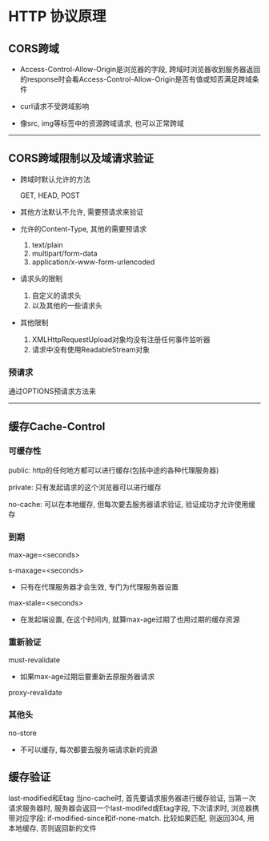# HTTP 协议原理

## CORS跨域
-  Access-Control-Allow-Origin是浏览器的字段, 跨域时浏览器收到服务器返回的response时会看Access-Control-Allow-Origin是否有值或知否满足跨域条件

-  curl请求不受跨域影响

-  像src, img等标签中的资源跨域请求, 也可以正常跨域
---

## CORS跨域限制以及域请求验证
- 跨域时默认允许的方法

  GET, HEAD, POST
- 其他方法默认不允许, 需要预请求来验证
- 允许的Content-Type, 其他的需要预请求
  1. text/plain
  2. multipart/form-data
  3. application/x-www-form-urlencoded
- 请求头的限制
  1. 自定义的请求头
  2. 以及其他的一些请求头
- 其他限制
  1. XMLHttpRequestUpload对象均没有注册任何事件监听器
  2. 请求中没有使用ReadableStream对象

### 预请求
通过OPTIONS预请求方法来

---
## 缓存Cache-Control
### 可缓存性
public: http的任何地方都可以进行缓存(包括中途的各种代理服务器)

private: 只有发起请求的这个浏览器可以进行缓存

no-cache: 可以在本地缓存, 但每次要去服务器请求验证, 验证成功才允许使用缓存

### 到期

max-age=\<seconds>

s-maxage=\<seconds>
  - 只有在代理服务器才会生效, 专门为代理服务器设置

max-stale=\<seconds>
  - 在发起端设置, 在这个时间内, 就算max-age过期了也用过期的缓存资源

### 重新验证

must-revalidate
  - 如果max-age过期后要重新去原服务器请求

proxy-revalidate

### 其他头

no-store
  - 不可以缓存, 每次都要去服务端请求新的资源

## 缓存验证

last-modified和Etag
当no-cache时, 首先要请求服务器进行缓存验证, 当第一次请求服务器时, 服务器会返回一个last-modifed或Etag字段, 下次请求时, 浏览器携带对应字段: if-modified-since和if-none-match. 比较如果匹配, 则返回304, 用本地缓存, 否则返回新的文件